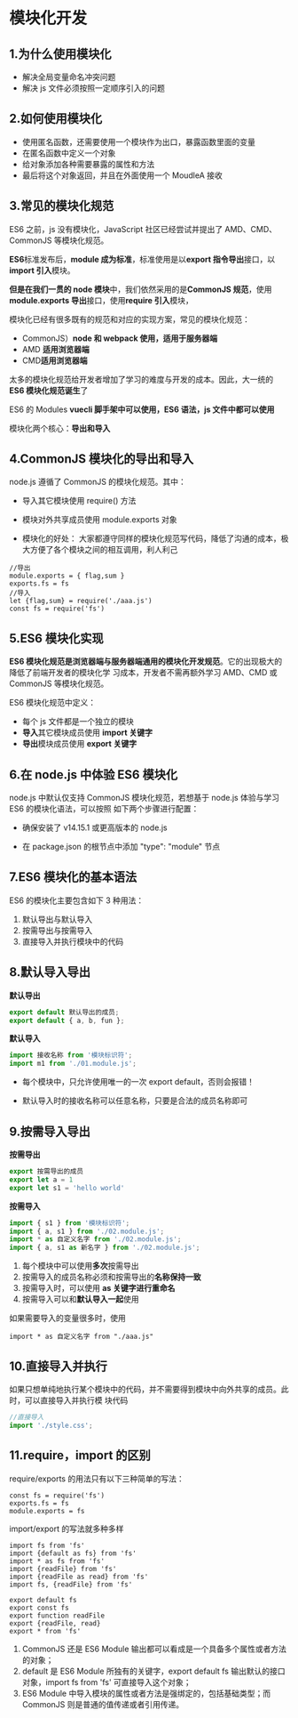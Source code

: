 # 模块化开发

## 1.为什么使用模块化

- 解决全局变量命名冲突问题
- 解决 js 文件必须按照一定顺序引入的问题

## 2.如何使用模块化

- 使用匿名函数，还需要使用一个模块作为出口，暴露函数里面的变量
- 在匿名函数中定义一个对象
- 给对象添加各种需要暴露的属性和方法
- 最后将这个对象返回，并且在外面使用一个 MoudleA 接收

## 3.常见的模块化规范

ES6 之前，js 没有模块化，JavaScript 社区已经尝试并提出了 AMD、CMD、CommonJS 等模块化规范。

**ES6**标准发布后，**module 成为标准**，标准使用是以**export 指令导出**接口，以**import 引入**模块。

**但是在我们一贯的 node 模块**中，我们依然采用的是**CommonJS 规范**，使用**module.exports 导出**接口，使用**require 引入**模块，

模块化已经有很多既有的规范和对应的实现方案，常见的模块化规范：

- CommonJS）**node 和 webpack 使用，适用于服务器端**
- AMD **适用浏览器端**
- CMD**适用浏览器端**

太多的模块化规范给开发者增加了学习的难度与开发的成本。因此，大一统的 **ES6 模块化规范诞生**了

ES6 的 Modules **vuecli 脚手架中可以使用，ES6 语法，js 文件中都可以使用**

模块化两个核心：**导出和导入**

## 4.CommonJS 模块化的导出和导入

node.js 遵循了 CommonJS 的模块化规范。其中：

- 导入其它模块使用 require() 方法

- 模块对外共享成员使用 module.exports 对象
- 模块化的好处： 大家都遵守同样的模块化规范写代码，降低了沟通的成本，极大方便了各个模块之间的相互调用，利人利己

```
//导出
module.exports = { flag,sum }
exports.fs = fs
//导入
let {flag,sum} = require('./aaa.js')
const fs = require('fs')
```

## 5.ES6 模块化实现

**ES6 模块化规范是浏览器端与服务器端通用的模块化开发规范**。它的出现极大的降低了前端开发者的模块化学 习成本，开发者不需再额外学习 AMD、CMD 或 CommonJS 等模块化规范。

ES6 模块化规范中定义：

- 每个 js 文件都是一个独立的模块
- **导入**其它模块成员使用 **import 关键字**
- **导出**模块成员使用 **export 关键字**

## 6.在 node.js 中体验 ES6 模块化

node.js 中默认仅支持 CommonJS 模块化规范，若想基于 node.js 体验与学习 ES6 的模块化语法，可以按照 如下两个步骤进行配置：

- 确保安装了 v14.15.1 或更高版本的 node.js

- 在 package.json 的根节点中添加 "type": "module" 节点

## 7.ES6 模块化的基本语法

ES6 的模块化主要包含如下 3 种用法：

1. 默认导出与默认导入
2. 按需导出与按需导入
3. 直接导入并执行模块中的代码

## 8.默认导入导出

**默认导出**

```js
export default 默认导出的成员;
export default { a, b, fun };
```

**默认导入**

```js
import 接收名称 from '模块标识符';
import m1 from './01.module.js';
```

- 每个模块中，只允许使用唯一的一次 export default，否则会报错！

- 默认导入时的接收名称可以任意名称，只要是合法的成员名称即可

## 9.按需导入导出

**按需导出**

```js
export 按需导出的成员
export let a = 1
export let s1 = 'hello world'
```

**按需导入**

```js
import { s1 } from '模块标识符';
import { a, s1 } from './02.module.js';
import * as 自定义名字 from './02.module.js';
import { a, s1 as 新名字 } from './02.module.js';
```

1. 每个模块中可以使用**多次**按需导出
2. 按需导入的成员名称必须和按需导出的**名称保持一致**
3. 按需导入时，可以使用 **as 关键字进行重命名**
4. 按需导入可以和**默认导入一起**使用

如果需要导入的变量很多时，使用

```
import * as 自定义名字 from "./aaa.js"
```

## 10.直接导入并执行

如果只想单纯地执行某个模块中的代码，并不需要得到模块中向外共享的成员。此时，可以直接导入并执行模 块代码

```js
//直接导入
import './style.css';
```

## 11.require，import 的区别

require/exports 的用法只有以下三种简单的写法：

```
const fs = require('fs')
exports.fs = fs
module.exports = fs
```

import/export 的写法就多种多样

```
import fs from 'fs'
import {default as fs} from 'fs'
import * as fs from 'fs'
import {readFile} from 'fs'
import {readFile as read} from 'fs'
import fs, {readFile} from 'fs'

export default fs
export const fs
export function readFile
export {readFile, read}
export * from 'fs'
```

1. CommonJS 还是 ES6 Module 输出都可以看成是一个具备多个属性或者方法的对象；
2. default 是 ES6 Module 所独有的关键字，export default fs 输出默认的接口对象，import fs from 'fs' 可直接导入这个对象；
3. ES6 Module 中导入模块的属性或者方法是强绑定的，包括基础类型；而 CommonJS 则是普通的值传递或者引用传递。
